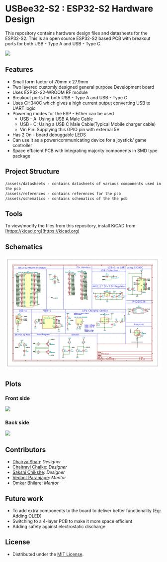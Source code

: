 # USBee32-S2 : ESP32-S2 Hardware Design

This repository contains hardware design files and datasheets for the ESP32-S2. This is an open source ESP32-S2 based PCB with breakout ports for both USB - Type A and USB - Type C.


![](https://github.com/dhairyashah1/pcb-design-ESP32-S2/blob/main/assets/screenshots/ESP32-S2.png)

## Features

* Small form factor of 70mm x 27.9mm
* Two layered customly designed general purpose Development board
* Uses ESP32-S2-WROOM RF module
* Breakout ports for both USB - Type A and USB - Type C
* Uses CH340C which gives a high current output converting USB to UART logic
* Powering modes for the ESP - Either can be used
  - USB - A: Using a USB A Male Cable
  - USB - C: Using a USB C Male Cable(Typical Mobile charger cable)
  - Vin Pin: Supplying this GPIO pin with external 5V
* Has 2 On - board debuggable LEDS
* Can use it as a power/communicating device for a joystick/ game controller
* Space efficient PCB with integrating majority components in SMD type package


## Project Structure

```
/assets/datasheets - contains datasheets of various components used in the pcb
/assets/references - contains references for the pcb
/assets/schematics - contains schematics of the the pcb
```

## Tools

To view/modify the files from this repository, install KiCAD from: [https://kicad.org](https://kicad.org)

## Schematics

![](https://github.com/Sakshi-0311/pcb-design-ESP32-S2-1/blob/main/assets/schematics/Schematics.PNG)

## Plots

### Front side

![](https://github.com/dhairyashah1/pcb-design-ESP32-S2/blob/main/assets/screenshots/front.png)

### Back side

![](https://github.com/dhairyashah1/pcb-design-ESP32-S2/blob/main/assets/screenshots/back.png)

<!-- CONTRIBUTORS -->
## Contributors

- [Dhairya Shah](https://github.com/dhairyashah1): *Designer*
- [Chaitravi Chalke](https://github.com/chaitravi-ce): *Designer*
- [Sakshi Chikshe](https://github.com/Sakshi-0311): *Designer*
- [Vedant Paranjape](https://github.com/VedantParanjape): *Mentor*
- [Omkar Bhilare](https://github.com/ombhilare999): *Mentor*

## Future work

- To add extra components to the board to deliver better functionality (Eg: Adding OLED)
- Switching to a 4-layer PCB to make it more space efficient
- Adding safety against electrostatic discharge

## License
- Distributed under the [MIT License](https://github.com/dhairyashah1/pcb-design-ESP32-S2/blob/main/LICENSE).
